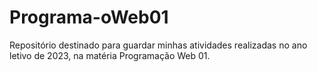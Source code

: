 # Programa-oWeb01
Repositório destinado para  guardar minhas atividades realizadas no ano letivo de 2023, na matéria Programação Web 01.

